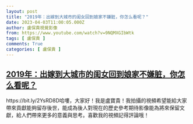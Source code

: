 ```yaml
---
layout: post
title: "2019年：出嫁到大城市的闺女回到娘家不嫌脏，你怎么看呢？"
date: 2023-04-03T11:00:05.000Z
author: 盧保貴視覺影像
from: https://www.youtube.com/watch?v=9NQMXGIbWtk
tags: [ 盧保貴 ]
comments: True
categories: [ 盧保貴 ]
---
```

<!--1680519605000-->
[2019年：出嫁到大城市的闺女回到娘家不嫌脏，你怎么看呢？](https://www.youtube.com/watch?v=9NQMXGIbWtk)
------

<div>
https://bit.ly/2YsRD8D哈嘍，大家好！我是盧寶貴！我拍攝的視頻希望能給大家帶來貢獻能夠留存後世，能成為後人對現在的歷史參考期待影像能為將來保留文獻，給人們帶來更多的意義與思考。喜歡我的視頻記得評論哦！
</div>
